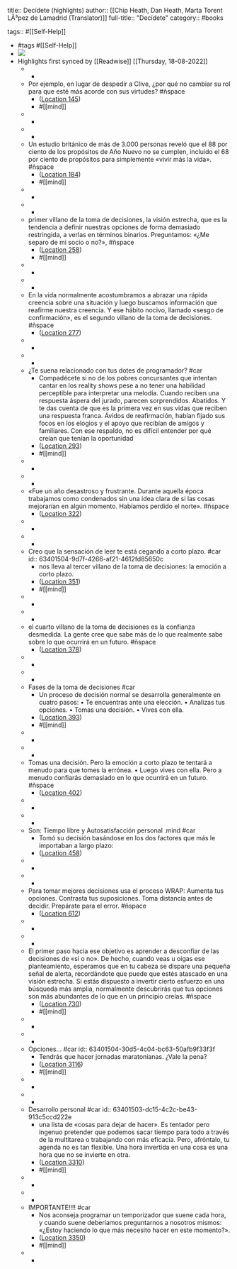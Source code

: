 title:: Decídete (highlights)
author:: [[Chip Heath, Dan Heath, Marta Torent LÃ³pez de Lamadrid (Translator)]]
full-title:: "Decídete"
category:: #books

tags:: #[[Self-Help]]

- #tags #[[Self-Help]]
- ![](https://images-na.ssl-images-amazon.com/images/I/41w5J5Jx3JL._SL200_.jpg)
- Highlights first synced by [[Readwise]] [[Thursday, 18-08-2022]]
	- -
	- Por ejemplo, en lugar de despedir a Clive, ¿por qué no cambiar su rol para que esté más acorde con sus virtudes? #ñspace
		- ([Location 145](https://readwise.io/to_kindle?action=open&asin=B00N82KASE&location=145))
		- #[[mind]]
	- -
	- -
	- Un estudio británico de más de 3.000 personas reveló que el 88 por ciento de los propósitos de Año Nuevo no se cumplen, incluido el 68 por ciento de propósitos para simplemente «vivir más la vida». #ñspace
		- ([Location 184](https://readwise.io/to_kindle?action=open&asin=B00N82KASE&location=184))
		- #[[mind]]
	- -
	- -
	- primer villano de la toma de decisiones, la visión estrecha, que es la tendencia a definir nuestras opciones de forma demasiado restringida, a verlas en términos binarios. Preguntamos: «¿Me separo de mi socio o no?», #ñspace
		- ([Location 258](https://readwise.io/to_kindle?action=open&asin=B00N82KASE&location=258))
		- #[[mind]]
	- -
	- -
	- En la vida normalmente acostumbramos a abrazar una rápida creencia sobre una situación y luego buscamos información que reafirme nuestra creencia. Y ese hábito nocivo, llamado «sesgo de confirmación», es el segundo villano de la toma de decisiones. #ñspace
		- ([Location 277](https://readwise.io/to_kindle?action=open&asin=B00N82KASE&location=277))
	- -
	- -
	- ¿Te suena relacionado con tus dotes de programador? #car
		- Compadécete si no de los pobres concursantes que intentan cantar en los reality shows pese a no tener una habilidad perceptible para interpretar una melodía. Cuando reciben una respuesta áspera del jurado, parecen sorprendidos. Abatidos. Y te das cuenta de que es la primera vez en sus vidas que reciben una respuesta franca. Ávidos de reafirmación, habían fijado sus focos en los elogios y el apoyo que recibían de amigos y familiares. Con ese respaldo, no es difícil entender por qué creían que tenían la oportunidad
		- ([Location 293](https://readwise.io/to_kindle?action=open&asin=B00N82KASE&location=293))
		- #[[mind]]
	- -
	- -
	- «Fue un año desastroso y frustrante. Durante aquella época trabajamos como condenados sin una idea clara de si las cosas mejorarían en algún momento. Habíamos perdido el norte». #ñspace
		- ([Location 322](https://readwise.io/to_kindle?action=open&asin=B00N82KASE&location=322))
	- -
	- -
	- Creo que la sensación de leer te está cegando a corto plazo. #car
	  id:: 63401504-9d7f-4266-af21-4612fd85650c
		- nos lleva al tercer villano de la toma de decisiones: la emoción a corto plazo.
		- ([Location 351](https://readwise.io/to_kindle?action=open&asin=B00N82KASE&location=351))
		- #[[mind]]
	- -
	- -
	- el cuarto villano de la toma de decisiones es la confianza desmedida. La gente cree que sabe más de lo que realmente sabe sobre lo que ocurrirá en un futuro. #ñspace
		- ([Location 378](https://readwise.io/to_kindle?action=open&asin=B00N82KASE&location=378))
	- -
	- -
	- Fases de la toma de decisiones #car
		- Un proceso de decisión normal se desarrolla generalmente en cuatro pasos:   • Te encuentras ante una elección. • Analizas tus opciones. • Tomas una decisión. • Vives con ella.
		- ([Location 393](https://readwise.io/to_kindle?action=open&asin=B00N82KASE&location=393))
		- #[[mind]]
	- -
	- -
	- Tomas una decisión. Pero la emoción a corto plazo te tentará a menudo para que tomes la errónea. • Luego vives con ella. Pero a menudo confiarás demasiado en lo que ocurrirá en un futuro. #ñspace
		- ([Location 402](https://readwise.io/to_kindle?action=open&asin=B00N82KASE&location=402))
	- -
	- -
	- Son: Tiempo libre y Autosatisfacción personal .mind #car
		- Tomó su decisión basándose en los dos factores que más le importaban a largo plazo:
		- ([Location 458](https://readwise.io/to_kindle?action=open&asin=B00N82KASE&location=458))
	- -
	- -
	- Para tomar mejores decisiones usa el proceso WRAP: Aumenta tus opciones. Contrasta tus suposiciones. Toma distancia antes de decidir. Prepárate para el error. #ñspace
		- ([Location 612](https://readwise.io/to_kindle?action=open&asin=B00N82KASE&location=612))
	- -
	- -
	- El primer paso hacia ese objetivo es aprender a desconfiar de las decisiones de «sí o no». De hecho, cuando veas u oigas ese planteamiento, esperamos que en tu cabeza se dispare una pequeña señal de alerta, recordándote que puede que estés atascado en una visión estrecha. Si estás dispuesto a invertir cierto esfuerzo en una búsqueda más amplia, normalmente descubrirás que tus opciones son más abundantes de lo que en un principio creías. #ñspace
		- ([Location 730](https://readwise.io/to_kindle?action=open&asin=B00N82KASE&location=730))
		- #[[mind]]
	- -
	- -
	- Opciones... #car
	  id:: 63401504-30d5-4c04-bc63-50afb9f33f3f
		- Tendrás que hacer jornadas maratonianas. ¿Vale la pena?
		- ([Location 3116](https://readwise.io/to_kindle?action=open&asin=B00N82KASE&location=3116))
		- #[[mind]]
	- -
	- -
	- Desarrollo personal #car
	  id:: 63401503-dc15-4c2c-be43-913c5ccd222e
		- una lista de «cosas para dejar de hacer». Es tentador pero ingenuo pretender que podemos sacar tiempo para todo a través de la multitarea o trabajando con más eficacia. Pero, afróntalo, tu agenda no es tan flexible. Una hora invertida en una cosa es una hora que no se invierte en otra.
		- ([Location 3310](https://readwise.io/to_kindle?action=open&asin=B00N82KASE&location=3310))
		- #[[mind]]
	- -
	- -
	- IMPORTANTE!!!! #car
		- Nos aconseja programar un temporizador que suene cada hora, y cuando suene deberíamos preguntarnos a nosotros mismos: «¿Estoy haciendo lo que más necesito hacer en este momento?».
		- ([Location 3350](https://readwise.io/to_kindle?action=open&asin=B00N82KASE&location=3350))
		- #[[mind]]
	- -